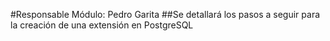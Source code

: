 #Responsable Módulo: Pedro Garita
##Se detallará los pasos a seguir para la creación de una extensión en PostgreSQL
